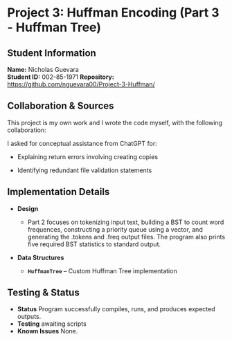 # Project 3: Huffman Encoding (Part 3 - Huffman Tree)

## Student Information
**Name:** Nicholas Guevara  
**Student ID:** 002-85-1971
**Repository:** https://github.com/nguevara00/Project-3-Huffman/

## Collaboration & Sources

This project is my own work and I wrote the code myself, with the following collaboration:

I asked for conceptual assistance from ChatGPT for:


- Explaining return errors involving creating copies 

- Identifying redundant file validation statements

## Implementation Details

- **Design** 
    -  Part 2 focuses on tokenizing input text, building a BST to count word frequences, constructing a priority queue using a vector, and generating the .tokens and .freq output files. The program also prints five required BST statistics to standard output.

- **Data Structures**
    - **`HuffmanTree`** – Custom Huffman Tree implementation

## Testing & Status

- **Status** Program successfully compiles, runs, and produces expected outputs.
- **Testing** awaiting scripts
- **Known Issues** None.

